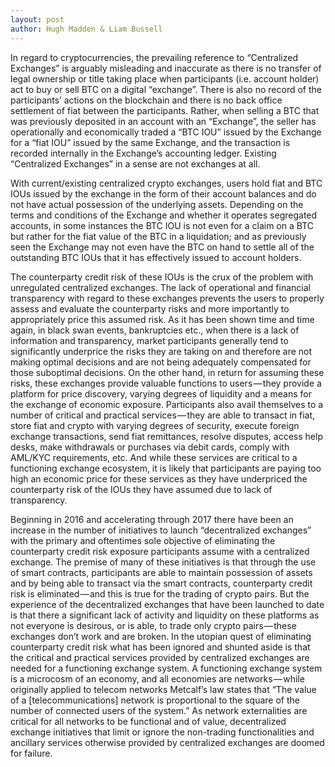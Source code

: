 ```yaml
---
layout: post
author: Hugh Madden & Liam Bussell
---
```


In regard to cryptocurrencies, the prevailing reference to “Centralized Exchanges” is arguably misleading and inaccurate as there is no transfer of legal ownership or title taking place when participants (i.e. account holder) act to buy or sell BTC on a digital “exchange”. There is also no record of the participants’ actions on the blockchain and there is no back office settlement of fiat between the participants. Rather, when selling a BTC that was previously deposited in an account with an “Exchange”, the seller has operationally and economically traded a “BTC IOU” issued by the Exchange for a “fiat IOU” issued by the same Exchange, and the transaction is recorded internally in the Exchange’s accounting ledger. Existing “Centralized Exchanges” in a sense are not exchanges at all.

With current/existing centralized crypto exchanges, users hold fiat and BTC IOUs issued by the exchange in the form of their account balances and do not have actual possession of the underlying assets. Depending on the terms and conditions of the Exchange and whether it operates segregated accounts, in some instances the BTC IOU is not even for a claim on a BTC but rather for the fiat value of the BTC in a liquidation; and as previously seen the Exchange may not even have the BTC on hand to settle all of the outstanding BTC IOUs that it has effectively issued to account holders.

The counterparty credit risk of these IOUs is the crux of the problem with unregulated centralized exchanges. The lack of operational and financial transparency with regard to these exchanges prevents the users to properly assess and evaluate the counterparty risks and more importantly to appropriately price this assumed risk. As it has been shown time and time again, in black swan events, bankruptcies etc., when there is a lack of information and transparency, market participants generally tend to significantly underprice the risks they are taking on and therefore are not making optimal decisions and are not being adequately compensated for those suboptimal decisions. On the other hand, in return for assuming these risks, these exchanges provide valuable functions to users — they provide a platform for price discovery, varying degrees of liquidity and a means for the exchange of economic exposure. Participants also avail themselves to a number of critical and practical services — they are able to transact in fiat, store fiat and crypto with varying degrees of security, execute foreign exchange transactions, send fiat remittances, resolve disputes, access help desks, make withdrawals or purchases via debit cards, comply with AML/KYC requirements, etc. And while these services are critical to a functioning exchange ecosystem, it is likely that participants are paying too high an economic price for these services as they have underpriced the counterparty risk of the IOUs they have assumed due to lack of transparency.

Beginning in 2016 and accelerating through 2017 there have been an increase in the number of initiatives to launch “decentralized exchanges” with the primary and oftentimes sole objective of eliminating the counterparty credit risk exposure participants assume with a centralized exchange. The premise of many of these initiatives is that through the use of smart contracts, participants are able to maintain possession of assets and by being able to transact via the smart contracts, counterparty credit risk is eliminated — and this is true for the trading of crypto pairs. But the experience of the decentralized exchanges that have been launched to date is that there a significant lack of activity and liquidity on these platforms as not everyone is desirous, or is able, to trade only crypto pairs — these exchanges don’t work and are broken. In the utopian quest of eliminating counterparty credit risk what has been ignored and shunted aside is that the critical and practical services provided by centralized exchanges are needed for a functioning exchange system. A functioning exchange system is a microcosm of an economy, and all economies are networks — while originally applied to telecom networks Metcalf’s law states that “The value of a [telecommunications] network is proportional to the square of the number of connected users of the system.” As network externalities are critical for all networks to be functional and of value, decentralized exchange initiatives that limit or ignore the non-trading functionalities and ancillary services otherwise provided by centralized exchanges are doomed for failure.
